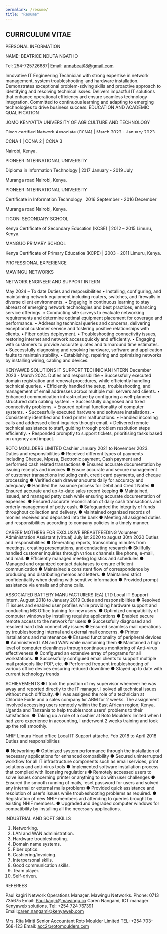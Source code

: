 ```yaml
---
permalink: /resume/
title: "Resume"
---
```

CURRICULUM VITAE
---
PERSONAL INFORMATION

NAME: BEATRICE NDUTA NGATHO

Tel: 254-725726687| Email: annabeat08@gmail.com

Innovative IT Engineering Technician with strong expertise in network management, system troubleshooting, and hardware installation. Demonstrates exceptional problem-solving skills and proactive approach to identifying and resolving technical issues. Delivers impactful IT solutions that enhance operational efficiency and ensure seamless technology integration. Committed to continuous learning and adapting to emerging technologies to drive business success.
EDUCATION AND ACADEMIC QUALIFICATION
 
JOMO KENYATTA UNIVERSITY OF AGRICULTURE AND TECHNOLOGY

Cisco certified Network Associate (CCNA) | March 2022 - January 2023

CCNA 1 | CCNA 2 | CCNA 3

Nairobi, Kenya.

PIONEER INTERNATIONAL UNIVERSITY

Diploma in Information Technology | 2017 January - 2019 July

Muranga road Nairobi, Kenya.

PIONEER INTERNATIONAL UNIVERSITY

Certificate in Information Technology | 2016 September - 2016 December

Muranga road Nairobi, Kenya.

TIGONI SECONDARY SCHOOL

Kenya Certificate of Secondary Education (KCSE) | 2012 – 2015 Limuru, Kenya.

MANGUO PRIMARY SCHOOL

Kenya Certificate of Primary Education (KCPE) | 2003 - 2011 Limuru, Kenya.



PROFESSIONAL EXPERIENCE 

MAWINGU NETWORKS

NETWORK ENGINEER AND SUPPORT INTERN

May 2024 – To date
Duties and responsibilities
•	Installing, configuring, and maintaining network equipment including routers, switches, and firewalls in diverse client environments.
•	Engaging in continuous learning to stay abreast of emerging network technologies and best practices, enhancing service offerings.
•	Conducting site surveys to evaluate networking requirements and determine optimal equipment placement for coverage and performance.
•	Addressing technical queries and concerns, delivering exceptional customer service and fostering positive relationships with clients.
•	Fiber optics deployment.
•	Troubleshooting connectivity issues, restoring internet and network access quickly and efficiently.
•	Engaging with customers to provide accurate quotes and turnaround time estimates.
•	Successfully diagnosing and resolving hardware, software and application faults to maintain stability.
•	Establishing, repairing and optimizing networks by installing wiring, cabling and devices.

KENYAWEB SOLUTIONS
IT SUPPORT TECHNICIAN INTERN
December 2023 - March 2024.
Duties and responsibilitie
•	Successfully executed domain registration and renewal procedures, while efficiently handling technical queries.
•	Efficiently handled the setup, troubleshooting, and management of email addresses across multiple mail servers and clients.
•	Enhanced communication infrastructure by configuring a well-planned structured data cabling system.
•	Successfully diagnosed and fixed connectivity problems.
•	Ensured optimal functionality of computer systems.
•	Successfully executed hardware and software installations.
•	Consistently identified and fixed printer malfunctions.
•	Handled incoming calls and addressed client inquiries through email.
•	Delivered remote technical assistance to staff, guiding through problem resolution steps efficiently.
•	Responded promptly to support tickets, prioritising tasks based on urgency and impact.



ROTO MOULDERS LIMITED
Cashier
January 2021 to November 2023.
Duties and responsibilities
●	Received different types of payments including Cheque, Mpesa, Electronic payment, Cash payment and performed cash related transactions
●	Ensured accurate documentation by issuing receipts and invoices
●	Ensure accurate and secure management of customer transactions including cash, credit card payments, and cheque processing
●	Verified cash drawer amounts daily for accuracy and adequacy
●	Handled the issuance process for Debit and Credit Notes
●	Ensured accurate and up-to-date sales record keeping
●	Maintained, issued, and managed petty cash while ensuring accurate documentation of expenses.
●	Ensured accurate reconciliation of daily cash transactions and orderly management of petty cash.
●	Safeguarded the integrity of funds throughout collection and delivery.
●	Maintained organized records of monies received and deposited into the bank
●	Meeting all assigned duties and responsibilities according to company policies in a timely manner.


CAREER MOTHERS FOR EXCLUSIVE BREASTFEEDING
Volunteer Administration Assistant (virtual)
July 1st 2020 to august 30th 2020
Duties and responsibilities
●	Generating reports, transcribing minutes from meetings, creating presentations, and conducting research
●	Skillfully handled customer inquiries through various channels like phone, e-mail, and mail.
●	Efficiently managed meeting logistics and schedules
●	Managed and organized contact databases to ensure efficient communication
●	Maintained a consistent flow of correspondence by producing and distributing memos and letters.
●	Maintained strict confidentiality when dealing with sensitive information
●	Provided prompt assistance via emails and phone calls.



ASSOCIATED BATTERY MANUFACTURERS (EA) LTD
Local IT Support Intern.
August 2018 to January 2019
Duties and responsibilities
●	Resolved IT issues and enabled user profiles while providing hardware support and conducting MS Office training for new users.
●	Optimized compatibility of computer windows by installing requisite applications
●	Enabled secure remote access to the network for users
●	Successfully diagnosed and resolved hard disk connectivity issues
●	Ensured seamless mail operations by troubleshooting internal and external mail concerns.
●	Printer installations and maintenance 
●	Ensured functionality of peripheral devices
●	Administered LAN and WAN while maintaining them
●	Maintained a high level of computer cleanliness through continuous monitoring of Anti-virus effectiveness
●	Configured an extensive array of programs for all workstations.
●	Successfully configured email clients to support multiple mail protocols like POP, etc.
●	Performed frequent troubleshooting of various office devices ensuring reduced downtime
●	Stayed up to date with current technology trends


ACHIEVEMENTS
●	I took the position of my supervisor whenever he was away and reported directly to the IT manager. I solved all technical issues without much difficulty.
●	I was assigned the role of a technician at Chloride Exide and a sales company for ABM for 2 weeks. The assignment involved accessing users remotely within the East African region; Kenya, Uganda and Tanzania to help troubleshoot users' problems to their satisfaction.
●	Taking up a role of a cashier at Roto Moulders limited when I had zero experience in accounting, I underwent 2 weeks training and took up the roll smoothly. 


NHIF Limuru Head office
Local IT Support attache.
 Feb 2018 to April 2018
Duties and responsibilities

●	Networking 
●	Optimized system performance through the installation of necessary applications for enhanced compatibility
●	Secured uninterrupted workflow for all IT infrastructure components such as email services, print solutions and anti-virus tools
●	Implemented software installation process that complied with licensing regulations
●	Remotely accessed users to solve issues concerning printer or anything to do with user challenges
●	Ensured the smooth running of mails, reset password for users and solved any internal or external mails problems
●	Provided quick assistance and resolution of user's issues while troubleshooting problems as required.
●	Registration of new NHIF members and attending to queries brought by existing NHIF members.
●	Upgraded and degraded computer windows for compatibility by installing all the necessary applications.



INDUSTRIAL AND SOFT SKILLS
1.	Networking.
2.	LAN and WAN administration.
3.	Hardware troubleshooting.
4.	Domain name systems.
5.	Fiber optics.
6.	Cashiering/invoicing.
7.	Interpersonal skills.
8.	Good communication skills.
9.	Team player.
10.	Self-driven.



REFEREES
 
Paul kagiri
Network Operations Manager. 
Mawingu Networks. 
Phone: 0713 735675
Email: Paul.kagiri@mawingu.co
Caren Nangami,
ICT manager
Kenyaweb solutions. 
Tel: +254 724 767391
Email:caren.nangami@kenyaweb.com

Mrs. Rita Miriti
Senior Accountant
Roto Moulder Limited
TEL: +254 703-568-123
Email: acc2@rotomoulders.com

